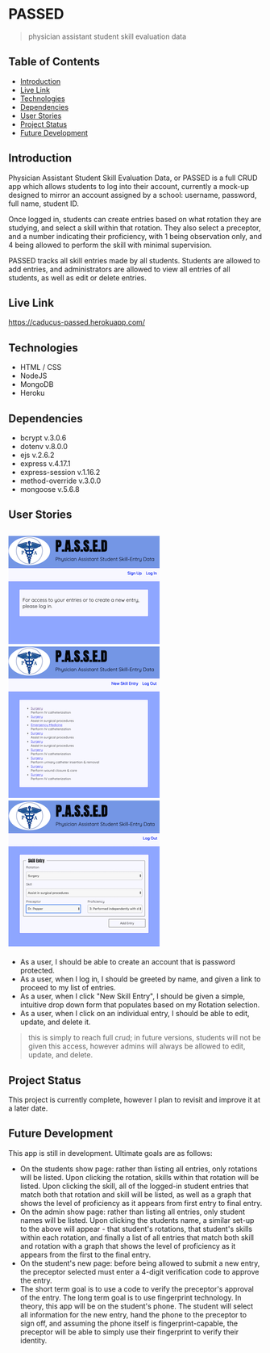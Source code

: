 # PASSED
> physician assistant student skill evaluation data

## Table of Contents
* [Introduction](#introduction)
* [Live Link](#live-link)
* [Technologies](#technologies)
* [Dependencies](#dependencies)
* [User Stories](#user-stories)
* [Project Status](#project-status)
* [Future Development](#future-development)

## Introduction
Physician Assistant Student Skill Evaluation Data, or PASSED is a full CRUD app which allows students to log into their account, currently a mock-up designed to mirror an account assigned by a school: username, password, full name, student ID.

Once logged in, students can create entries based on what rotation they are studying, and select a skill within that rotation. They also select a preceptor, and a number indicating their proficiency, with 1 being observation only, and 4 being allowed to perform the skill with minimal supervision.

PASSED tracks all skill entries made by all students. Students are allowed to add entries, and administrators are allowed to view all entries of all students, as well as edit or delete entries.

## Live Link
https://caducus-passed.herokuapp.com/

## Technologies
* HTML / CSS
* NodeJS
* MongoDB
* Heroku

## Dependencies
* bcrypt v.3.0.6
* dotenv v.8.0.0
* ejs v.2.6.2
* express v.4.17.1
* express-session v.1.16.2
* method-override v.3.0.0
* mongoose v.5.6.8

## User Stories
![Example create_user](./public/images/passed-main.png)
![Example create_user](./public/images/passed-entry-list.png)
![Example create_user](./public/images/passed-create-entry.png)
---
* As a user, I should be able to create an account that is password protected.
* As a user, when I log in, I should be greeted by name, and given a link to proceed to my list of entries.
* As a user, when I click "New Skill Entry", I should be given a simple, intuitive drop down form that populates based on my Rotation selection.
* As a user, when I click on an individual entry, I should be able to edit, update, and delete it.
> this is simply to reach full crud; in future versions, students will not be given this access, however admins will always be allowed to edit, update, and delete.

## Project Status
This project is currently complete, however I plan to revisit and improve it at a later date.

## Future Development
This app is still in development. Ultimate goals are as follows:
* On the students show page: rather than listing all entries, only rotations will be listed. Upon clicking the rotation, skills within that rotation will be listed. Upon clicking the skill, all of the logged-in student entries that match both that rotation and skill will be listed, as well as a graph that shows the level of proficiency as it appears from first entry to final entry.
* On the admin show page: rather than listing all entries, only student names will be listed. Upon clicking the students name, a similar set-up to the above will appear - that student's rotations, that student's skills within each rotation, and finally a list of all entries that match both skill and rotation with a graph that shows the level of proficiency as it appears from the first to the final entry.
* On the student's new page: before being allowed to submit a new entry, the preceptor selected must enter a 4-digit verification code to approve the entry.
* The short term goal is to use a code to verify the preceptor's approval of the entry. The long term goal is to use fingerprint technology. In theory, this app will be on the student's phone. The student will select all information for the new entry, hand the phone to the preceptor to sign off, and assuming the phone itself is fingerprint-capable, the preceptor will be able to simply use their fingerprint to verify their identity.
